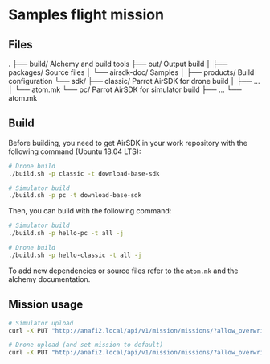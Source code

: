 
# Samples flight mission

## Files

.
├── build/                     Alchemy and build tools
├── out/                       Output build
│
├── packages/                  Source files
│   └── airsdk-doc/            Samples
│
├── products/                  Build configuration
└── sdk/
    ├── classic/               Parrot AirSDK for drone build
    │   ├── ...
    │   └── atom.mk
    └── pc/                    Parrot AirSDK for simulator build
        ├── ...
        └── atom.mk

## Build

Before building, you need to get AirSDK in your work repository with the
following command (Ubuntu 18.04 LTS):

```bash
# Drone build
./build.sh -p classic -t download-base-sdk

# Simulator build
./build.sh -p pc -t download-base-sdk
```

Then, you can build with the following command:
```bash
# Simulator build
./build.sh -p hello-pc -t all -j

# Drone build
./build.sh -p hello-classic -t all -j
```

To add new dependencies or source files refer to the `atom.mk` and the alchemy
documentation.

## Mission usage

```bash
# Simulator upload
curl -X PUT "http://anafi2.local/api/v1/mission/missions/?allow_overwrite=yes" --data-binary @"out/hello-pc/images/com.parrot.missions.samples.hello.tar.gz"

# Drone upload (and set mission to default)
curl -X PUT "http://anafi2.local/api/v1/mission/missions/?allow_overwrite=yes&is_default=yes" --data-binary @"out/hello-classic/images/com.parrot.missions.samples.hello.tar.gz"
```

